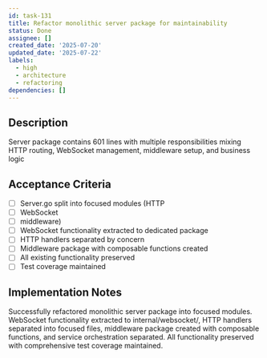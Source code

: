 ```yaml
---
id: task-131
title: Refactor monolithic server package for maintainability
status: Done
assignee: []
created_date: '2025-07-20'
updated_date: '2025-07-22'
labels:
  - high
  - architecture
  - refactoring
dependencies: []
---
```


## Description

Server package contains 601 lines with multiple responsibilities mixing HTTP routing, WebSocket management, middleware setup, and business logic

## Acceptance Criteria

- [ ] Server.go split into focused modules (HTTP
- [ ] WebSocket
- [ ] middleware)
- [ ] WebSocket functionality extracted to dedicated package
- [ ] HTTP handlers separated by concern
- [ ] Middleware package with composable functions created
- [ ] All existing functionality preserved
- [ ] Test coverage maintained

## Implementation Notes

Successfully refactored monolithic server package into focused modules. WebSocket functionality extracted to internal/websocket/, HTTP handlers separated into focused files, middleware package created with composable functions, and service orchestration separated. All functionality preserved with comprehensive test coverage maintained.
